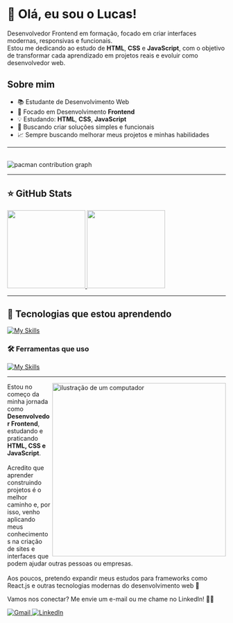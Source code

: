 # 👋 Olá, eu sou o Lucas!

<p align="left">
  Desenvolvedor Frontend em formação, focado em criar interfaces modernas, responsivas e funcionais. <br>
  Estou me dedicando ao estudo de <strong>HTML</strong>, <strong>CSS</strong> e <strong>JavaScript</strong>, com o objetivo de transformar cada aprendizado em projetos reais e evoluir como desenvolvedor web.
</p>

## Sobre mim

- 📚 Estudante de Desenvolvimento Web
- 🚀 Focado em Desenvolvimento **Frontend**
- 💡 Estudando: **HTML**, **CSS**, **JavaScript**
- 🌱 Buscando criar soluções simples e funcionais
- 📈 Sempre buscando melhorar meus projetos e minhas habilidades

---

<br>

<picture>
  <source media="(prefers-color-scheme: dark)" srcset="https://raw.githubusercontent.com/Lucasnvs1/Lucasnvs1/output/pacman-contribution-graph-dark.svg">
  <source media="(prefers-color-scheme: light)" srcset="https://raw.githubusercontent.com/Lucasnvs1/Lucasnvs1/output/pacman-contribution-graph.svg">
  <img alt="pacman contribution graph" src="https://raw.githubusercontent.com/Lucasnvs1/Lucasnvs1/output/pacman-contribution-graph.svg">
</picture>


---

## ⭐ GitHub Stats
<a href="https://github.com/Lucasnvs1">
  <img height="180em" src="https://github-readme-stats.vercel.app/api?username=Lucasnvs1&show_icons=true&theme=radical&include_all_commits=true&count_private=true"/>
  <img height="180em" src="https://github-readme-stats.vercel.app/api/top-langs/?username=Lucasnvs1&layout=compact&langs_count=6&theme=radical"/>
</a>

---

## 🚀 Tecnologias que estou aprendendo

[![My Skills](https://skillicons.dev/icons?i=html,css,js)](https://skillicons.dev)

### 🛠️ Ferramentas que uso

[![My Skills](https://skillicons.dev/icons?i=git,github,vscode)](https://skillicons.dev)

---

<img src="https://raw.githubusercontent.com/MicaelliMedeiros/micaellimedeiros/master/image/computer-illustration.png" alt="ilustração de um computador" min-width="400px" max-width="400px" width="400px" align="right">

<p align="left"> 
  Estou no começo da minha jornada como <strong>Desenvolvedor Frontend</strong>, estudando e praticando <strong>HTML, CSS e JavaScript</strong>. <br><br>
  Acredito que aprender construindo projetos é o melhor caminho e, por isso, venho aplicando meus conhecimentos na criação de sites e interfaces que podem ajudar outras pessoas ou empresas.<br><br>
  Aos poucos, pretendo expandir meus estudos para frameworks como React.js e outras tecnologias modernas do desenvolvimento web 🚀
</p>

<p align="left">
  Vamos nos conectar? Me envie um e-mail ou me chame no LinkedIn! 💌✨
</p>

<p align="left">
  <a href="mailto:lucasneves0@gmx.com" title="Gmail">
    <img src="https://img.shields.io/badge/-Gmail-FF0000?style=flat-square&labelColor=FF0000&logo=gmail&logoColor=white&link=seu-email@gmail.com" alt="Gmail"/>
  </a>
  
  <a href="https://www.linkedin.com/in/lucasneves00/" title="LinkedIn">
    <img src="https://img.shields.io/badge/-Linkedin-0e76a8?style=flat-square&logo=Linkedin&logoColor=white&link=https://www.linkedin.com/in/seu-usuario-linkedin/" alt="LinkedIn"/>
  </a>
</p>
